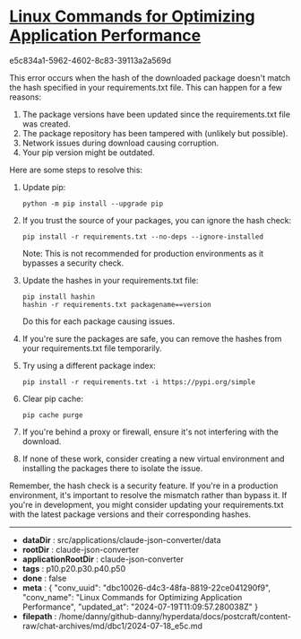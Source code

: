 # [Linux Commands for Optimizing Application Performance](https://claude.ai/chat/dbc10026-d4c3-48fa-8819-22ce041290f9)

e5c834a1-5962-4602-8c83-39113a2a569d

 This error occurs when the hash of the downloaded package doesn't match the hash specified in your requirements.txt file. This can happen for a few reasons:

1. The package versions have been updated since the requirements.txt file was created.
2. The package repository has been tampered with (unlikely but possible).
3. Network issues during download causing corruption.
4. Your pip version might be outdated.

Here are some steps to resolve this:

1. Update pip:
   ```
   python -m pip install --upgrade pip
   ```

2. If you trust the source of your packages, you can ignore the hash check:
   ```
   pip install -r requirements.txt --no-deps --ignore-installed
   ```
   Note: This is not recommended for production environments as it bypasses a security check.

3. Update the hashes in your requirements.txt file:
   ```
   pip install hashin
   hashin -r requirements.txt packagename==version
   ```
   Do this for each package causing issues.

4. If you're sure the packages are safe, you can remove the hashes from your requirements.txt file temporarily.

5. Try using a different package index:
   ```
   pip install -r requirements.txt -i https://pypi.org/simple
   ```

6. Clear pip cache:
   ```
   pip cache purge
   ```

7. If you're behind a proxy or firewall, ensure it's not interfering with the download.

8. If none of these work, consider creating a new virtual environment and installing the packages there to isolate the issue.

Remember, the hash check is a security feature. If you're in a production environment, it's important to resolve the mismatch rather than bypass it. If you're in development, you might consider updating your requirements.txt with the latest package versions and their corresponding hashes.

---

* **dataDir** : src/applications/claude-json-converter/data
* **rootDir** : claude-json-converter
* **applicationRootDir** : claude-json-converter
* **tags** : p10.p20.p30.p40.p50
* **done** : false
* **meta** : {
  "conv_uuid": "dbc10026-d4c3-48fa-8819-22ce041290f9",
  "conv_name": "Linux Commands for Optimizing Application Performance",
  "updated_at": "2024-07-19T11:09:57.280038Z"
}
* **filepath** : /home/danny/github-danny/hyperdata/docs/postcraft/content-raw/chat-archives/md/dbc1/2024-07-18_e5c.md